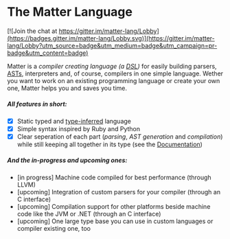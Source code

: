# The Matter Language

[![Join the chat at https://gitter.im/matter-lang/Lobby](https://badges.gitter.im/matter-lang/Lobby.svg)](https://gitter.im/matter-lang/Lobby?utm_source=badge&utm_medium=badge&utm_campaign=pr-badge&utm_content=badge)

Matter is a _compiler creating language \(a [DSL](https://en.wikipedia.org/wiki/Domain-specific_language)\)_ for easily building parsers, [ASTs](https://en.wikipedia.org/wiki/Abstract_syntax_tree), interpreters and, of course, compilers in one simple language. Wether you want to work on an existing programming language or create your own one, Matter helps you and saves you time.

##### All features in short:

* [x] Static typed and [type-inferred](https://en.wikipedia.org/wiki/Type_inference) language
* [x] Simple syntax inspired by Ruby and Python
* [x] Clear seperation of each part \(_parsing_, _AST generation_ and _compilation_\) while still keeping all together in its type \(see the [Documentation](https://www.gitbook.com/book/hyronx/matter-lang/details)\)

##### And the in-progress and upcoming ones:

* \[in progress\] Machine code compiled for best performance \(through LLVM\)
* \[upcoming\] Integration of custom parsers for your compiler \(through an C interface\)
* \[upcoming\] Compilation support for other platforms beside machine code like the JVM or .NET \(through an C interface\)
* \[upcoming\] One large type base you can use in custom languages or compiler existing one, too
